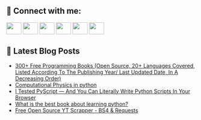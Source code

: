 ## 🔎 Connect with me:
[<img height="32" width="40" src="https://cdn.jsdelivr.net/npm/simple-icons@v5/icons/telegram.svg" />](https://t.me/bullbesh)
[<img height="32" width="40" src="https://cdn.jsdelivr.net/npm/simple-icons@v5/icons/vk.svg" />](https://vk.com/bullbesh)
[<img height="32" width="40" src="https://cdn.jsdelivr.net/npm/simple-icons@v5/icons/twitter.svg" />](https://twitter.com/bullbesh1)
[<img height="32" width="40" src="https://cdn.jsdelivr.net/npm/simple-icons@v5/icons/instagram.svg" />](https://www.instagram.com/bullbesh)
[<img height="32" width="40" src="https://cdn.jsdelivr.net/npm/simple-icons@v5/icons/reddit.svg" />](https://www.reddit.com/user/bullbesh)
[<img height="32" width="40" src="https://cdn.jsdelivr.net/npm/simple-icons@v5/icons/youtube.svg" />](https://www.youtube.com/channel/UCtfjRs6uzgq5mfm8S06WTcg)

## 📕 Latest Blog Posts
<!-- BLOG-POST-LIST:START -->
- [300+ Free Programming Books &lpar;Open Source, 20+ Languages Covered, Listed According To The Publishing Year/ Last Updated Date, In A Decreasing Order&rpar;](https://www.reddit.com/r/Python/comments/ujizqt/300_free_programming_books_open_source_20/)
- [Computational Physics in python](https://www.reddit.com/r/Python/comments/ujit99/computational_physics_in_python/)
- [I Tested PyScript — And You Can Literally Write Python Scripts In Your Browser](https://www.reddit.com/r/Python/comments/ujicyq/i_tested_pyscript_and_you_can_literally_write/)
- [What is the best book about learning python?](https://www.reddit.com/r/Python/comments/uji2dq/what_is_the_best_book_about_learning_python/)
- [Free Open Source YT Scrapper - BS4 &amp; Requests](https://www.reddit.com/r/Python/comments/uji11s/free_open_source_yt_scrapper_bs4_requests/)
<!-- BLOG-POST-LIST:END -->
